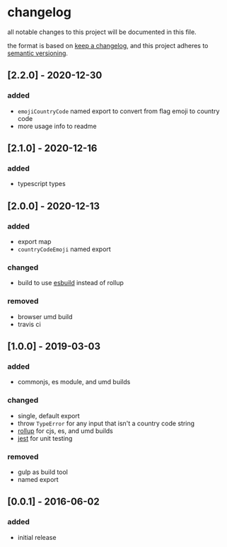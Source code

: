 # changelog

all notable changes to this project will be documented in this file.

the format is based on [keep a changelog](https://keepachangelog.com/en/1.0.0/),
and this project adheres to [semantic versioning](https://semver.org/spec/v2.0.0.html).

## [2.2.0] - 2020-12-30

### added

- `emojiCountryCode` named export to convert from flag emoji to country code
- more usage info to readme

## [2.1.0] - 2020-12-16

### added

- typescript types

## [2.0.0] - 2020-12-13

### added

- export map
- `countryCodeEmoji` named export

### changed

- build to use [esbuild](https://github.com/evanw/esbuild) instead of rollup

### removed

- browser umd build
- travis ci

## [1.0.0] - 2019-03-03

### added

- commonjs, es module, and umd builds

### changed

- single, default export
- throw `TypeError` for any input that isn't a country code string
- [rollup](https://rollupjs.org/guide/en) for cjs, es, and umd builds
- [jest](https://jestjs.io) for unit testing

### removed

- gulp as build tool
- named export

## [0.0.1] - 2016-06-02

### added

- initial release
